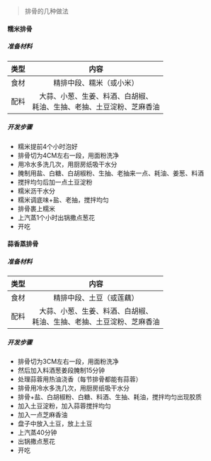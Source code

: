 > 排骨的几种做法

#### 糯米排骨

##### 准备材料
| 类型  |                   内容                    |
|:----|:---------------------------------------:|
| 食材  |              精排中段、糯米（或小米）               |
| 配料  | 大蒜、小葱、生姜、料酒、白胡椒、<br/>耗油、生抽、老抽、土豆淀粉、芝麻香油 |

##### 开发步骤
- 糯米提前4个小时泡好
- 排骨切为4CM左右一段，用面粉洗净
- 用冷水多洗几次，用厨房纸吸干水分
- 腌制用盐、白糖、白胡椒粉、生抽、老抽来一点、耗油、姜葱、料酒
- 搅拌均匀后加一点土豆淀粉
- 糯米沥干水分
- 糯米调底味+盐、老抽，搅拌均匀
- 排骨裹上糯米
- 上汽蒸1个小时出锅撒点葱花
- 开吃

#### 蒜香蒸排骨

##### 准备材料
| 类型  |                   内容                    |
|:----|:---------------------------------------:|
| 食材  |              精排中段、土豆（或莲藕）               |
| 配料  | 大蒜、小葱、生姜、料酒、白胡椒、<br/>耗油、生抽、老抽、土豆淀粉、芝麻香油 |

##### 开发步骤
- 排骨切为3CM左右一段，用面粉洗净
- 然后加入料酒葱姜段腌制15分钟
- 处理蒜蓉用热油浇香（每节排骨都能有蒜蓉）
- 排骨用冷水多洗几次，用厨房纸吸干水分
- 排骨+盐、白胡椒粉、白糖、料酒、生抽、耗油，搅拌均匀出现胶质
- 加入土豆淀粉，加入蒜蓉搅拌均匀
- 加入一点芝麻香油
- 盘子中放入土豆，放上土豆
- 上汽蒸40分钟
- 出锅撒点葱花
- 开吃